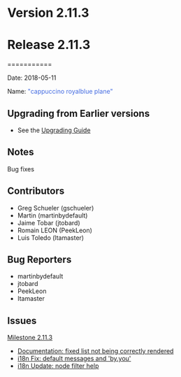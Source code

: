 # Version 2.11.3



# Release 2.11.3
===========

Date: 2018-05-11

Name: <span style="color: RoyalBlue"><span class="glyphicon glyphicon-plane"></span> "cappuccino royalblue plane"</span>

## Upgrading from Earlier versions

* See the [Upgrading Guide](/upgrading/upgrading.md)

## Notes

Bug fixes

## Contributors

* Greg Schueler (gschueler)
* Martin (martinbydefault)
* Jaime Tobar (jtobard)
* Romain LEON (PeekLeon)
* Luis Toledo (ltamaster)

## Bug Reporters

* martinbydefault
* jtobard
* PeekLeon
* ltamaster

## Issues

[Milestone 2.11.3](https://github.com/qwcontrol/qwcontrol/milestone/77)

* [Documentation: fixed list not being correctly rendered](https://github.com/qwcontrol/qwcontrol/pull/3386)
* [i18n Fix: default messages and 'by.you'](https://github.com/qwcontrol/qwcontrol/pull/3385)
* [i18n Update: node filter help](https://github.com/qwcontrol/qwcontrol/pull/3383)
